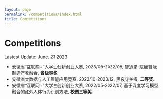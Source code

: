 ```yaml
---
layout: page
permalink: /competitions/index.html
title: Competitions
---
```


# Competitions

Lastest Update: June. 23 2023 &nbsp; 

- 安徽省“互联网+”大学生创新创业大赛, 2023/06-2022/08, 智造家-赋能智能制造产教融合, **省级铜奖**.
- 安徽省大数据与人工智能应用竞赛, 2022/10-2023/12, 黑夜守护者, **二等奖**.
- 安徽省“互联网+”大学生创新创业大赛, 2022/05-2022/07, 基于深度学习模型融合的红外人体行为识别方法, **校赛三等奖**.